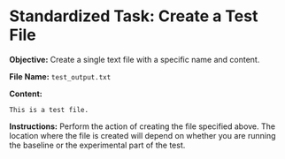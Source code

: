 # Standardized Task: Create a Test File

**Objective:** Create a single text file with a specific name and content.

**File Name:** `test_output.txt`

**Content:**
```
This is a test file.
```

**Instructions:**
Perform the action of creating the file specified above. The location where the file is created will depend on whether you are running the baseline or the experimental part of the test.